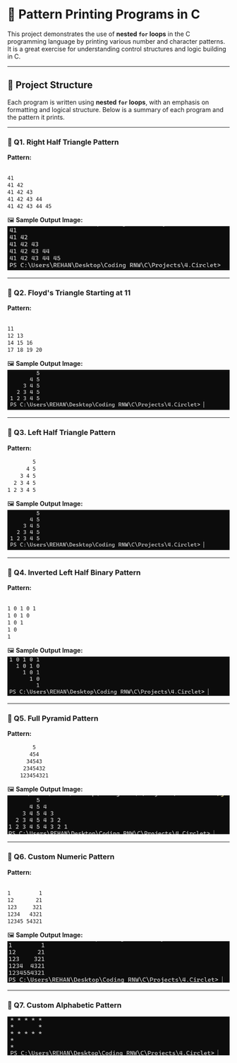 

# 🔢 Pattern Printing Programs in C

This project demonstrates the use of **nested `for` loops** in the C programming language by printing various number and character patterns. It is a great exercise for understanding control structures and logic building in C.

---

## 📂 Project Structure

Each program is written using **nested `for` loops**, with an emphasis on formatting and logical structure. Below is a summary of each program and the pattern it prints.

---

### 📘 Q1. Right Half Triangle Pattern

**Pattern:**
```

41
41 42
41 42 43
41 42 43 44
41 42 43 44 45

```

🖼️ **Sample Output Image:**
![Custom Number](../../images/1.Right-angle.png)

---

### 📘 Q2. Floyd's Triangle Starting at 11

**Pattern:**
```

11
12 13
14 15 16
17 18 19 20

```

🖼️ **Sample Output Image:**
![Custom Number](../../images/3.Right-angle.png)

---

### 📘 Q3. Left Half Triangle Pattern

**Pattern:**
```
        5  
      4 5  
    3 4 5  
  2 3 4 5
1 2 3 4 5

```

🖼️ **Sample Output Image:**
![Custom Number](../../images/3.Right-angle.png)

---

### 📘 Q4. Inverted Left Half Binary Pattern

**Pattern:**
```

1 0 1 0 1
1 0 1 0
1 0 1
1 0
1

```

🖼️ **Sample Output Image:**
![Custom Number](../../images/4.Right-angle.png)

---

### 📘 Q5. Full Pyramid Pattern

**Pattern:**
```
        5  
       454  
      34543  
     2345432
    123454321

```

🖼️ **Sample Output Image:**
![Custom Number](../../images/5.Right-angle.png)

---

### 📘 Q6. Custom Numeric Pattern

**Pattern:**
```

1         1
12       21
123     321
1234   4321
12345 54321

```

🖼️ **Sample Output Image:**
![Custom Number](../../images/6.Right-angle.png)

---

### 📘 Q7. Custom Alphabetic Pattern

![Custom Number](../../images/7.Right-angle.png)












